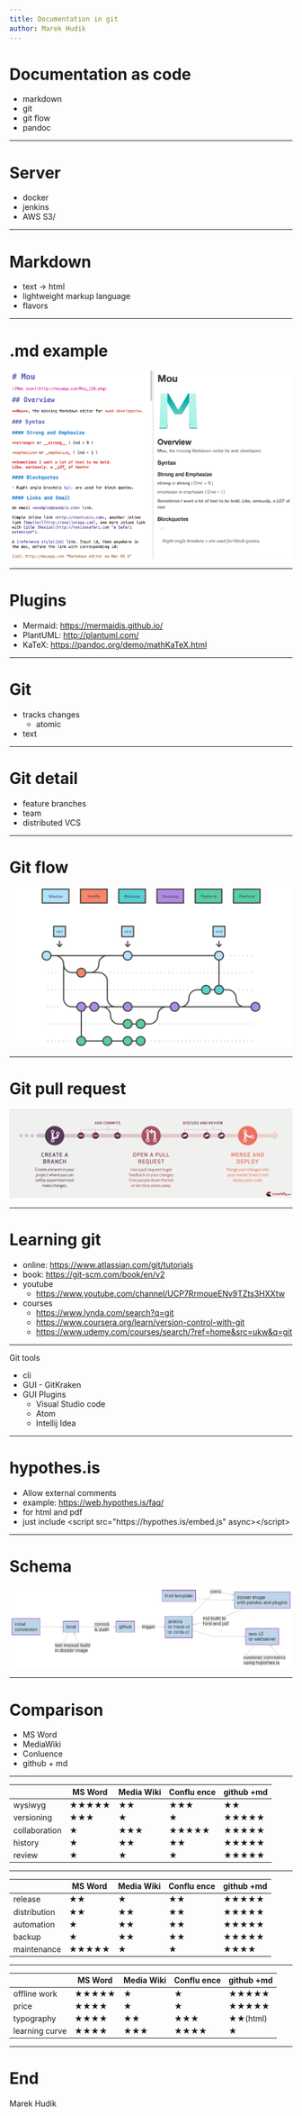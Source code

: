 ```yaml
---
title: Documentation in git
author: Marek Hudik
---
```

# Documentation as code
- markdown
- git
- git flow
- pandoc

----
# Server
- docker
- jenkins
- AWS S3/

---
# Markdown
- text &rarr; html
- lightweight markup language
- flavors

----
# .md example
![](image/markdown-example.png)

----
# Plugins
- Mermaid: https://mermaidjs.github.io/
- PlantUML: http://plantuml.com/
- KaTeX: https://pandoc.org/demo/mathKaTeX.html


---
# Git
- tracks changes
  - atomic
- text

----
# Git detail
- feature branches
- team
- distributed VCS

---
# Git flow
![](image/git-workflow.png)

----
# Git pull request
![](image/Github-WorkFlow-Tips-Crunchify-Tips.png)

----
# Learning git
- online: https://www.atlassian.com/git/tutorials
- book: https://git-scm.com/book/en/v2
- youtube
  - https://www.youtube.com/channel/UCP7RrmoueENv9TZts3HXXtw
- courses
  - https://www.lynda.com/search?q=git
  - https://www.coursera.org/learn/version-control-with-git
  - https://www.udemy.com/courses/search/?ref=home&src=ukw&q=git

----  
Git tools
- cli
- GUI - GitKraken
- GUI Plugins
  - Visual Studio code
  - Atom
  - Intellij Idea

---
  # hypothes.is
  - Allow external comments
  - example: https://web.hypothes.is/faq/
  - for html and pdf
  - just include
  &lt;script&nbsp;src="https&colon;//hypothes.is/embed.js"&nbsp;async>&lt;/script>

---
# Schema
![](image/schema.png)

---
# Comparison
- MS Word
- MediaWiki
- Conluence
- github + md

----

|                  | MS Word | Media Wiki | Conflu ence | github +md                  |
|------------------|---------|-----------|------------|----------------------------|
| wysiwyg          | &starf;&starf;&starf;&starf;&starf;   | &starf;&starf;        | &starf;&starf;&starf;        | &starf;&starf;                         |
| versioning       | &starf;&starf;&starf;     | &starf;         | &starf;          | &starf;&starf;&starf;&starf;&starf;                      |
| collaboration    | &starf;       | &starf;&starf;&starf;       | &starf;&starf;&starf;&starf;&starf;      | &starf;&starf;&starf;&starf;&starf;                      |
| history          | &starf;       | &starf;&starf;        | &starf;&starf;         | &starf;&starf;&starf;&starf;&starf;                      |
| review           | &starf;       | &starf;         | &starf;          | &starf;&starf;&starf;&starf;&starf;                      |

----
|                  | MS Word | Media Wiki | Conflu ence | github +md                  |
|------------------|---------|-----------|------------|----------------------------|
| release          | &starf;&starf;      | &starf;         | &starf;&starf;         | &starf;&starf;&starf;&starf;&starf;                      |
| distribution     | &starf;&starf;      | &starf;&starf;        | &starf;&starf;         | &starf;&starf;&starf;&starf;&starf;                      |
| automation       | &starf;       | &starf;&starf;        | &starf;&starf;         | &starf;&starf;&starf;&starf;&starf;                      |
| backup           | &starf;       | &starf;&starf;        | &starf;&starf;         | &starf;&starf;&starf;&starf;&starf;                      |
| maintenance      | &starf;&starf;&starf;&starf;&starf;   | &starf;         | &starf;          | &starf;&starf;&starf;&starf;                       |

----
|                  | MS Word | Media Wiki | Conflu ence | github +md                  |
|------------------|---------|-----------|------------|----------------------------|
| offline work     | &starf;&starf;&starf;&starf;&starf;   | &starf;         | &starf;          | &starf;&starf;&starf;&starf;&starf;                      |
| price            | &starf;&starf;&starf;&starf;    | &starf;         | &starf;          | &starf;&starf;&starf;&starf;&starf;                      |
| typography       | &starf;&starf;&starf;&starf;    | &starf;&starf;        | &starf;&starf;&starf;        | &starf;&starf;(html) |
| learning curve | &starf;&starf;&starf;&starf; | &starf;&starf;&starf; | &starf;&starf;&starf;&starf; | &starf; |

---
# End
Marek Hudik
